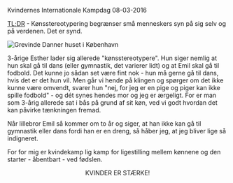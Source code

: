 Kvindernes Internationale Kampdag
08-03-2016

[TL;DR](http://en.wikipedia.org/wiki/Wikipedia:Too_long;_didn't_read) - Kønsstereotypering begrænser små menneskers syn på sig selv og på verdenen. Det er synd.

![Grevinde Danner huset i København](https://log.logiskhave.dk/static/20160308_kvindernesinternationalekampdag.jpg "Grevinde Danner huset i København")

3-årige Esther lader sig allerede "kønsstereotypere". Hun siger nemlig at hun skal gå til dans (eller gymnastik, det varierer lidt) og at Emil skal gå til fodbold. Det kunne jo sådan set være fint nok - hun må gerne gå til dans, hvis det er det hun vil. Men går vi hende på klingen og spørger om det ikke kunne være omvendt, svarer hun "nej, for jeg er en pige og piger kan ikke spille fodbold" - og dét synes hendes mor og jeg er ærgeligt. For er man som 3-årig allerede sat i bås på grund af sit køn, ved vi godt hvordan det kan påvirke tænkningen fremad. 

Når lillebror Emil så kommer om to år og siger, at han ikke kan gå til gymnastik eller dans fordi han er en dreng, så håber jeg, at jeg bliver lige så indigneret. 

For for mig er kvindekamp lig kamp for ligestilling mellem kønnene og den starter - åbentbart - ved fødslen. 

<center><p>KVINDER ER STÆRKE!</p></center>
